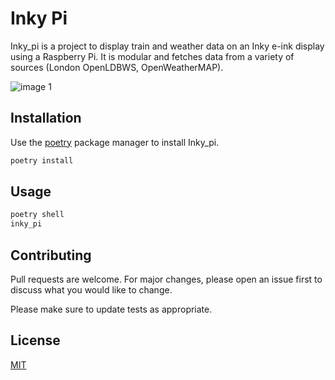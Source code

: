 # Inky Pi

Inky_pi is a project to display train and weather data on an Inky e-ink display using a Raspberry Pi. It is modular and fetches data from a variety of sources (London OpenLDBWS, OpenWeatherMAP).

![image 1](https://i.imgur.com/0CRIW9X.jpg)

## Installation

Use the [poetry](https://python-poetry.org/) package manager to install Inky_pi.

```bash
poetry install
```

## Usage

```bash
poetry shell
inky_pi
```

## Contributing
Pull requests are welcome. For major changes, please open an issue first to discuss what you would like to change.

Please make sure to update tests as appropriate.

## License
[MIT](https://choosealicense.com/licenses/mit/)
